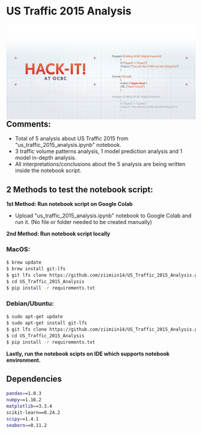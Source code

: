 # **US Traffic 2015 Analysis**

<img src="img/ocbc-hackit.jpg"  width="800" style="float: left;">  

## **Comments:**
- Total of 5 analysis about US Traffic 2015 from "us_traffic_2015_analysis.ipynb" notebook.
- 3 traffic volume patterns analysis, 1 model prediction analysis and 1 model in-depth analysis.
- All interpretations/conclusions about the 5 analysis are being written inside the notebook script.


## 2 Methods to test the notebook script:
**1st Method: Run notebook script on Google Colab**
- Upload "us_traffic_2015_analysis.ipynb" notebook to Google Colab and run it. (No file or folder needed to be created manually)

**2nd Method: Run notebook script locally**


### MacOS:
```bash
$ brew update
$ brew install git-lfs
$ git lfs clone https://github.com/ziimiin14/US_Traffic_2015_Analysis.git
$ cd US_Traffic_2015_Analysis
$ pip install -r requirements.txt
```
### Debian/Ubuntu:
```bash
$ sudo apt-get update
$ sudo apt-get install git-lfs
$ git lfs clone https://github.com/ziimiin14/US_Traffic_2015_Analysis.git
$ cd US_Traffic_2015_Analysis
$ pip install -r requirements.txt
```

**Lastly, run the notebook scipts on IDE which supports notebook environment.**
## Dependencies
```bash
pandas==1.0.3
numpy==1.16.2
matplotlib==3.3.4
scikit-learn==0.24.2
scipy==1.4.1
seaborn==0.11.2
```


